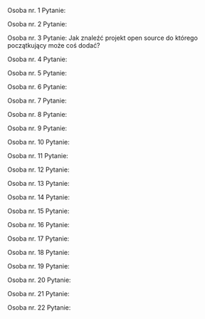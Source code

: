 Osoba nr. 1
Pytanie: 

Osoba nr. 2
Pytanie:

Osoba nr. 3
Pytanie: Jak znaleźć projekt open source do którego początkujący może coś dodać?

Osoba nr. 4
Pytanie:

Osoba nr. 5
Pytanie:

Osoba nr. 6
Pytanie: 

Osoba nr. 7
Pytanie: 

Osoba nr. 8
Pytanie:

Osoba nr. 9
Pytanie:

Osoba nr. 10
Pytanie: 

Osoba nr. 11
Pytanie: 

Osoba nr. 12
Pytanie:

Osoba nr. 13
Pytanie:

Osoba nr. 14
Pytanie:

Osoba nr. 15
Pytanie:

Osoba nr. 16
Pytanie:

Osoba nr. 17
Pytanie:

Osoba nr. 18
Pytanie:

Osoba nr. 19
Pytanie:

Osoba nr. 20
Pytanie:

Osoba nr. 21
Pytanie:

Osoba nr. 22
Pytanie:
